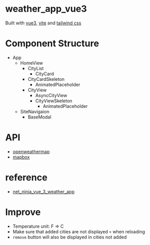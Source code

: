 # weather_app_vue3

Built with [vue3](https://vuejs.org/guide/introduction.html), [vite](https://github.com/vitejs/vite) and [tailwind css](https://tailwindcss.com/) 

# Component Structure

- App
  - HomeView
    - CityList
      - CityCard
    - CityCardSkeleton
      - AnimatedPlaceholder
    - CityView
      - AsyncCityView
      - CityViewSkeleton
        - AnimatedPlaceholder
  - SiteNavigaion
    - BaseModal

# API

- [openweathermap](https://openweathermap.org/api)
- [mapbox](https://api.mapbox.com/geocoding/v5/mapbox.places/)

# reference

- [net_ninja_vue_3_weather_app](https://github.com/johnkomarnicki/net_ninja_vue_3_weather_app)

# Improve

- Temperature unit: F => C
- Make sure that added cities are not displayed `+` when reloading 
- `remove` button will also be displayed in cities not added

